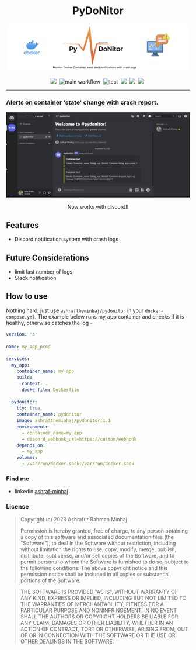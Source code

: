 <div align="center">

# PyDoNitor
![banner](docs/banner.png)

![](https://img.shields.io/badge/License-MIT%20License-red?style=plastic&logo=mit)&nbsp;
![main workflow](https://github.com/ashraf-minhaj/pydonitor/actions/workflows/image_manager.yml/badge.svg)&nbsp;
![test](https://github.com/ashraf-minhaj/pydonitor/actions/workflows/high_level_test.yml/badge.svg)&nbsp;
![](https://img.shields.io/badge/version-1.2%20alpha-orange?style=plastic&logo=version)&nbsp;
![](https://img.shields.io/badge/Docker--blue?style=plastic&logo=docker)&nbsp;
![](https://img.shields.io/badge/Python-3.10-blue?style=plastic&logo=python)&nbsp;
<!-- ![](https://img.shields.io/badge/Github%20Actions-white?style=plastic&logo=githubactions)&nbsp; -->
</div>

----------

### Alerts on container 'state' change with crash report.

<div align="center">

![discord](docs/discord_demo.png)

Now works with discord!!
</div>

## Features
- Discord notification system with crash logs

## Future Considerations
- limit last number of logs
- Slack notification

## How to use
Nothing hard, just use `ashraftheminhaj/pydonitor` in your `docker-compose.yml`. The example below runs my_app container and checks if it is healthy, otherwise catches the log -
```yml
version: '3'

name: my_app_prod

services:
  my_app:
    container_name: my_app
    build:
      context: .
      dockerfile: Dockerfile

  pydonitor:
    tty: true
    container_name: pydonitor
    image: ashraftheminhaj/pydonitor:1.1
    environment:
      - container_name=my_app
      - discord_webhook_url=https://custom/webhook
    depends_on:
      - my_app
    volumes:
      - /var/run/docker.sock:/var/run/docker.sock
```


### Find me 
* linkedin [ashraf-minhaj](https://www.linkedin.com/in/ashraf-minhaj)


###  License
>Copyright (c) 2023 Ashrafur Rahman Minhaj
>
>Permission is hereby granted, free of charge, to any person obtaining a copy
>of this software and associated documentation files (the "Software"), to deal
>in the Software without restriction, including without limitation the rights
>to use, copy, modify, merge, publish, distribute, sublicense, and/or sell
>copies of the Software, and to permit persons to whom the Software is
>furnished to do so, subject to the following conditions:
> The above copyright notice and this permission notice shall be included in all
> copies or substantial portions of the Software.

> THE SOFTWARE IS PROVIDED "AS IS", WITHOUT WARRANTY OF ANY KIND, EXPRESS OR
> IMPLIED, INCLUDING BUT NOT LIMITED TO THE WARRANTIES OF MERCHANTABILITY,
> FITNESS FOR A PARTICULAR PURPOSE AND NONINFRINGEMENT. IN NO EVENT SHALL THE
> AUTHORS OR COPYRIGHT HOLDERS BE LIABLE FOR ANY CLAIM, DAMAGES OR OTHER
> LIABILITY, WHETHER IN AN ACTION OF CONTRACT, TORT OR OTHERWISE, ARISING FROM,
> OUT OF OR IN CONNECTION WITH THE SOFTWARE OR THE USE OR OTHER DEALINGS IN THE
> SOFTWARE.